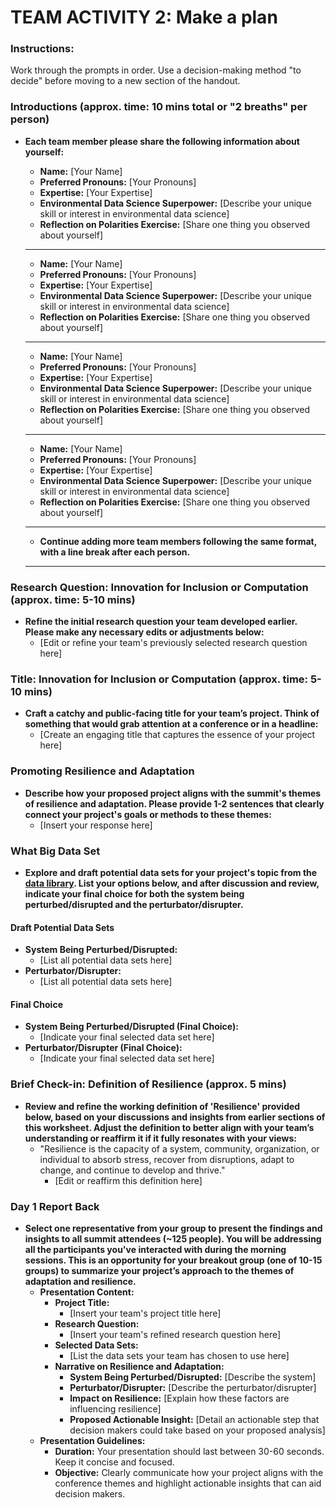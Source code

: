 # TEAM ACTIVITY 2: Make a plan
### Instructions:
Work through the prompts in order. Use a decision-making method "to decide" before moving to a new section of the handout.

### Introductions (approx. time: 10 mins total or "2 breaths" per person)
- **Each team member please share the following information about yourself:**

  - **Name:** [Your Name]
  - **Preferred Pronouns:** [Your Pronouns]
  - **Expertise:** [Your Expertise]
  - **Environmental Data Science Superpower:** [Describe your unique skill or interest in environmental data science]
  - **Reflection on Polarities Exercise:** [Share one thing you observed about yourself]

  ---
  - **Name:** [Your Name]
  - **Preferred Pronouns:** [Your Pronouns]
  - **Expertise:** [Your Expertise]
  - **Environmental Data Science Superpower:** [Describe your unique skill or interest in environmental data science]
  - **Reflection on Polarities Exercise:** [Share one thing you observed about yourself]

  ---
  - **Name:** [Your Name]
  - **Preferred Pronouns:** [Your Pronouns]
  - **Expertise:** [Your Expertise]
  - **Environmental Data Science Superpower:** [Describe your unique skill or interest in environmental data science]
  - **Reflection on Polarities Exercise:** [Share one thing you observed about yourself]

  ---
  - **Name:** [Your Name]
  - **Preferred Pronouns:** [Your Pronouns]
  - **Expertise:** [Your Expertise]
  - **Environmental Data Science Superpower:** [Describe your unique skill or interest in environmental data science]
  - **Reflection on Polarities Exercise:** [Share one thing you observed about yourself]

  ---
  - **Continue adding more team members following the same format, with a line break after each person.**
  ---
### Research Question: Innovation for Inclusion or Computation (approx. time: 5-10 mins)
- **Refine the initial research question your team developed earlier. Please make any necessary edits or adjustments below:**
  - [Edit or refine your team's previously selected research question here]


### Title: Innovation for Inclusion or Computation (approx. time: 5-10 mins)
- **Craft a catchy and public-facing title for your team’s project. Think of something that would grab attention at a conference or in a headline:**
  - [Create an engaging title that captures the essence of your project here]


### Promoting Resilience and Adaptation
- **Describe how your proposed project aligns with the summit's themes of resilience and adaptation. Please provide 1-2 sentences that clearly connect your project's goals or methods to these themes:**
  - [Insert your response here]


### What Big Data Set
- **Explore and draft potential data sets for your project's topic from the [data library](https://cu-esiil.github.io/data-library/). List your options below, and after discussion and review, indicate your final choice for both the system being perturbed/disrupted and the perturbator/disrupter.**

#### Draft Potential Data Sets
  - **System Being Perturbed/Disrupted:**
    - [List all potential data sets here]
  - **Perturbator/Disrupter:**
    - [List all potential data sets here]

#### Final Choice
  - **System Being Perturbed/Disrupted (Final Choice):**
    - [Indicate your final selected data set here]
  - **Perturbator/Disrupter (Final Choice):**
    - [Indicate your final selected data set here]



### Brief Check-in: Definition of Resilience (approx. 5 mins)
- **Review and refine the working definition of 'Resilience' provided below, based on your discussions and insights from earlier sections of this worksheet. Adjust the definition to better align with your team’s understanding or reaffirm it if it fully resonates with your views:**
  - "Resilience is the capacity of a system, community, organization, or individual to absorb stress, recover from disruptions, adapt to change, and continue to develop and thrive."
    - [Edit or reaffirm this definition here]


### Day 1 Report Back
- **Select one representative from your group to present the findings and insights to all summit attendees (~125 people). You will be addressing all the participants you've interacted with during the morning sessions. This is an opportunity for your breakout group (one of 10-15 groups) to summarize your project’s approach to the themes of adaptation and resilience.**
  - **Presentation Content:**
    - **Project Title:** 
      - [Insert your team's project title here]
    - **Research Question:** 
      - [Insert your team's refined research question here]
    - **Selected Data Sets:** 
      - [List the data sets your team has chosen to use here]
    - **Narrative on Resilience and Adaptation:**
      - **System Being Perturbed/Disrupted:** [Describe the system]
      - **Perturbator/Disrupter:** [Describe the perturbator/disrupter]
      - **Impact on Resilience:** [Explain how these factors are influencing resilience]
      - **Proposed Actionable Insight:** [Detail an actionable step that decision makers could take based on your proposed analysis]
  - **Presentation Guidelines:**
    - **Duration:** Your presentation should last between 30-60 seconds. Keep it concise and focused.
    - **Objective:** Clearly communicate how your project aligns with the conference themes and highlight actionable insights that can aid decision makers.
